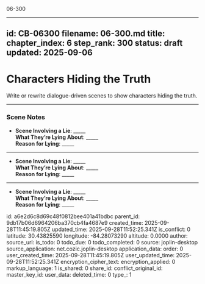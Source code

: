 06-300

---
id: CB-06300
filename: 06-300.md
title: 
chapter_index: 6
step_rank: 300
status: draft
updated: 2025-09-06
---

# Characters Hiding the Truth

Write or rewrite dialogue-driven scenes to show characters hiding the truth.

---

### **Scene Notes**

- **Scene Involving a Lie**: _____  
  **What They’re Lying About**: _____  
  **Reason for Lying**: _____  

---

- **Scene Involving a Lie**: _____  
  **What They’re Lying About**: _____  
  **Reason for Lying**: _____  

---

- **Scene Involving a Lie**: _____  
  **What They’re Lying About**: _____  
  **Reason for Lying**: _____  


id: a6e2d6c8d69c48f0812bee401a41bdbc
parent_id: 9db17b06d6964206ba370cb4fa4687e9
created_time: 2025-09-28T11:45:19.805Z
updated_time: 2025-09-28T11:52:25.341Z
is_conflict: 0
latitude: 30.43825590
longitude: -84.28073290
altitude: 0.0000
author: 
source_url: 
is_todo: 0
todo_due: 0
todo_completed: 0
source: joplin-desktop
source_application: net.cozic.joplin-desktop
application_data: 
order: 0
user_created_time: 2025-09-28T11:45:19.805Z
user_updated_time: 2025-09-28T11:52:25.341Z
encryption_cipher_text: 
encryption_applied: 0
markup_language: 1
is_shared: 0
share_id: 
conflict_original_id: 
master_key_id: 
user_data: 
deleted_time: 0
type_: 1